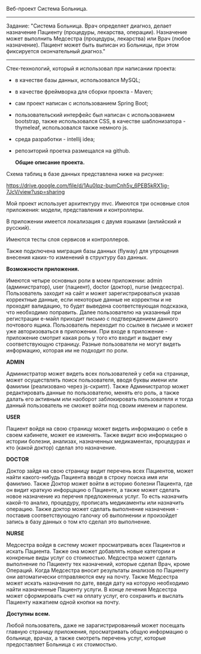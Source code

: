 Веб-проект Система Больница.

***

Задание: "Система Больница. Врач определяет диагноз, делает назначение Пациенту (процедуры, лекарства, операции).
Назначение может выполнить Медсестра (процедуры, лекарства) или Врач (любое назначение).
Пациент может быть выписан из Больницы, при этом фиксируется окончательный диагноз."

***


Стек-технологий, который я использовал при написании проекта:
- в качестве базы данных, использовался MySQL;
- в качестве фреймворка для сборки проекта - Maven;
- сам проект написан с использованием Spring Boot;
- пользовательский интерфейс был написан с использованием bootstrap, также использовался CSS, в качестве шаблонизатора - thymeleaf, использовался также немного js.
- среда разработки - intellij idea;
- репозиторий проетка размещался на github.  


  **Общие описание проекта.**  

Схема таблиц в базе данных представлена ниже на рисунке:  


<https://drive.google.com/file/d/1Au0Ipz-bumCnh5v_6PEB5kRX1ig-7JcV/view?usp=sharing>

Мой проект использует архитектуру mvc. Имеются три основные слоя приложения: модели, представления и контроллеры.  

В приложении имеется локализация с двумя языками (анлийский и русский).  

Имеются тесты слоя сервисов и контроллеров.  

Также подключена миграция базы данных (flyway) для упрощения внесения каких-то изменений в структуру баз данных.  



**Возможности приложения.**  

Имеются четыре основных роли в моем приложении: admin (администратор), user (пациент), doctor (доктор), nurse (медсестра).
Пользователь заходит на сайт и может зарегистрироваться указав корректные данные, если некоторые данные не корректны и 
не проходят валидацию, то будет выведена соответствующая подсказка, что необходимо поправить.
Далее пользователю на указанный при регистрации е-майл приходит письмо с подтверждением данного почтового ящика.
Пользователь переходит по ссылке в письме и может уже авторизоваться в приложении. 
При входе в приложение - приложение смотрит какая роль у того кто входит и выдает ему соответствующую страницу. 
Разные пользователи не могут видеть информацию, которая им не подходит по роли.  

**ADMIN** 

Администратор может видеть всех пользователей у себя на странице, может осуществлять поиск пользователя, вводя буквы имени или фамилии (реализовано через js-скрипт).
Также Администратор может редактировать данные по пользователю, менять его роль, а также далать его активным или наоборот заблокировать пользователя и тогда данный пользователь не сможет войти под своим именем и паролем.  

**USER**

Пациент войдя на свою страницу может видеть информацию о себе в своем кабинете, может ее изменять. 
Также видит всю информацию о истории болезни, анализах, назначенных медикаментах, процедурах и кто (какой доктор) сделал это назначение.  

**DOCTOR** 

Доктор зайдя на свою страницу видит перечень всех Пациентов, может найти какого-нибудь Пациента вводя в строку поиска имя или фамилию.
Также Доктор может войти в историю болезни Пациента, где он видит краткую инфорцацию о Пациенте, а также может сделать новое назначение из перечня предложенных услуг. 
То есть назначить какой-то анализ, процедуру, прописать медикаменты или назначить операцию. 
Также доктор может сделать выполнение назначения - поставив соответствующую галочку об выполнении и произойдет запись в базу данных о том кто сделал это выполнение.  

**NURSE**  


Медсестра войдя в систему может просматривать всех Пациентов и искать Пациента. Также она может добавлять новые категории и конкреные виды услуг со стоимостью.
Медсестра может сделать выполнение по Пациенту тех назначений, которые сделал Врач, кроме Операций. Когда Медсестра вносит результаты анализов по Пациенту они автоматически отправляются ему на почту.
Также Медсестра может искать назначения по дате, введя дату на которую необходимо найти назначенные Пациенту услуги. В конце лечения Медсестра может сформировать счет на оплату услуг, его сохранить и выслать Пациенту нажатием одной кнопки на почту.

**Доступны всем.**  

Любой пользователь, даже не зарагистрированный может посещать главную страницу приложения, просматривать общую информацию о больнице, врачах, а также смотреть перечень услуг, которые предоставляет Больница с их стоимостью.
